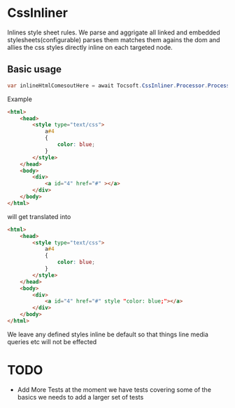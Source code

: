 CssInliner
==========

Inlines style sheet rules. We parse and aggrigate all linked and embedded stylesheets(configurable) parses them matches them agains the dom and allies the css styles directly inline on each targeted node.

## Basic usage

```c#
var inlineHtmlComesoutHere = await Tocsoft.CssInliner.Processor.Process(htmlGoesHere);
```

Example
```html
<html>
    <head>
        <style type="text/css">
            a#4
            {
                color: blue;
            }    
        </style>
    </head>
    <body>
        <div>
            <a id="4" href="#" ></a>
        </div>
    </body>
</html>
```

will get translated into 

```html
<html>
    <head>
        <style type="text/css">
            a#4
            {
                color: blue;
            }    
        </style>
    </head>
    <body>
        <div>
            <a id="4" href="#" style "color: blue;"></a>
        </div>
    </body>
</html>
```
We leave any defined styles inline be default so that things line media queries etc will not be effected


# TODO
* Add More Tests at the moment we have tests covering some of the basics we needs to add a larger set of tests
